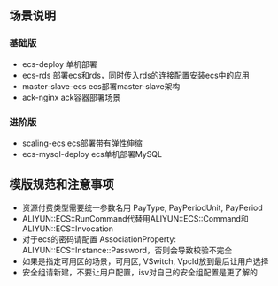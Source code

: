 ## 场景说明
### 基础版
* ecs-deploy 单机部署
* ecs-rds 部署ecs和rds，同时传入rds的连接配置安装ecs中的应用
* master-slave-ecs ecs部署master-slave架构
* ack-nginx ack容器部署场景

### 进阶版
* scaling-ecs ecs部署带有弹性伸缩
* ecs-mysql-deploy ecs单机部署MySQL

## 模版规范和注意事项
* 资源付费类型需要统一参数名用 PayType, PayPeriodUnit, PayPeriod
* ALIYUN::ECS::RunCommand代替用ALIYUN::ECS::Command和ALIYUN::ECS::Invocation 
* 对于ecs的密码请配置 AssociationProperty: ALIYUN::ECS::Instance::Password，否则会导致校验不完全
* 如果是指定可用区的场景，可用区, VSwitch, VpcId放到最后让用户选择
* 安全组请新建，不要让用户配置，isv对自己的安全组配置是更了解的

